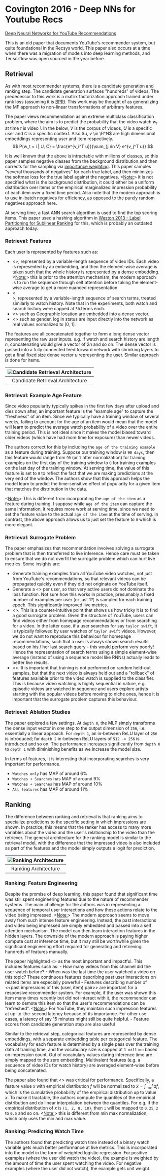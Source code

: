 # Covington 2016 - Deep NNs for Youtube Recs

[Deep Neural Networks for YouTube Recommendations](https://static.googleusercontent.com/media/research.google.com/en//pubs/archive/45530.pdf)

This is an old paper that documents YouTube's recommender system, but quite foundational in the Recsys world. This paper also occurs at a time when there was a migration of models into deep learning methods, and Tensorflow was open sourced in the year before. 

## Retrieval

As with most recommender systems, there is a candidate generation and ranking step. The candidate generation surfaces "hundreds" of videos. The predecessor to this work is a matrix factorization approach trained under rank loss (assuming it is [BPR](./rendle_2009.md)). This work may be thought of as generalizing the MF approach to non-linear transformations of arbitrary features.

The paper views recommendation as an extreme multiclass classification problem, where the aim is to predict the probability that the video watch $w_t$ at time $t$ is video $i$. In the below, $V$ is the corpus of videos, $U$ is a specific user and $C$ is a specific context. Also $u, v \in \R^N$ are high dimensional embeddings representing user and item respectively. 
$$
    P(w_t = i | U, C) = \frac{e^{v_i^T u}}{\sum_{j \in V} e^{v_j^T u}}
$$

It is well known that the above is intractable with millions of classes, so this paper samples negative classes from the background distribution and then corrects for the sampling via [importance weighting](./yi_2019.md). This paper samples "several thousands of negatives" for each true label, and then minimizes the softmax loss for the true label against the negatives. <<Note:>> it is not specified what is the background distribution, it could either be a uniform distribution over items or the empirical marginalized impression probability of each item over a fixed time period. Also note that the modern approach is to use in-batch negatives for efficiency, as opposed to the purely random negatives approach here.

At serving time, a fast ANN search algorithm is used to find the top scoring items. This paper used a hashing algorithm in [Weston 2013 - Label Partitioning for Sublinear Ranking](https://proceedings.mlr.press/v28/weston13.html) for this, which is probably an outdated approach today.

### Retrieval: Features

Each user is represented by features such as:
- <<Watch history>>, represented by a variable-length sequence of video IDs. Each video is represented by an embedding, and then the element-wise average is taken such that the whole history is represented by a dense embedding. <<Note:>> this is prior to the attention mechanism, the modern approach is to run the sequence through self attention before taking the element-wise average to get a more nuanced representation.
- <<Search history>>, represented by a variable-length sequence of search terms, treated similarly to watch history. Note that in the experiments, both watch and search history were capped at `50` terms each.
- <<Categorical features>> such as Geographic location are embedded into a dense vector.
- <<Simple binary and float features>> such as gender, log in status are input directly into the network as real values normalized to [0, 1].

The features are all concatenated together to form a long dense vector representing the raw user inputs. e.g. if watch and search history are length $n$, concatenating would give a vector of $2n$ and so on. The dense vector is passed into a fully connected feed forward network with shrinking layers to get a final fixed size dense vector $u$ representing the user. Similar approach is done for items.

| ![Candidate Retrieval Architecture](../images/covington_2016_retrieval_architecture.png) |
| :--: |
| Candidate Retrieval Architecture|

### Retrieval: Example Age Feature

Since video popularity typically spikes in the first few days after upload and dies down after, an important feature is the "example age" to capture the "freshness" of an item. Since we typically have a training window of several weeks, failing to account for the age of an item would mean that the model will learn to predict the average watch probability of a video over the entire training period. This is not ideal since it makes the model biased toward older videos (which have had more time for exposure) than newer videos. 

The authors correct for this by including the `age of the training example` as a feature during training. Suppose our training window is `90 days`, then this feature would range from `90` (or `1` after normalization) for training examples on the first day of the training window to `0` for training examples on the last day of the training window. At serving time, the value of this feature is set to `0` to reflect the fact that we are making predictions at the very end of the window. The authors show that this approach helps the model learn to predict the time-sensitive effect of popularity for a given item that matches the distribution in the data.

<<Note:>> This is different from incorporating the `age of the item` as a feature during training. I suppose while `age of the item` can capture the same information, it requires more work at serving time, since we need to set the feature value to the actual `age of the item` at the time of serving. In contrast, the above approach allows us to just set the feature to `0` which is more elegant.

### Retrieval: Surrogate Problem

The paper emphasizes that recommendation involves solving a surrogate problem that is then transferred to live inference. Hence care must be taken to ensure that we do not overfit the surrogate problem which can hurt live metrics. Some insights are:
- Generate training examples from all YouTube video watches, not just from YouTube's recommendations, so that relevant videos can be propagated quickly even if they did not originate on YouTube itself.
- Generate a <<fixed number of training examples>> per user, so that very active users do not dominate the loss function. Not sure how this works in practice, presumably a fixed number of examples per user (or just 1?) is sampled for each training epoch. This significantly improved live metrics.
- <<Withhold information from the classifier>>. This is a counter-intuitive point that shows us how tricky it is to find a good surrogate problem. Given the structure of YouTube, users can find videos either from homepage recommendations or from searching for a video. In the latter case, if a user searches for say `taylor swift`, it is typically followed by user watches of `taylor swift` videos. However, we do not want to reproduce this behaviour for homepage recommendations, such that a user is always shown search results based on his / her last search query - this would perform very poorly! Hence the representation of search terms using a simple element-wise average (instead of using a sequence model like RNNs) actually leads to better live results.
- <<Predict the next watched video>>. It is important that training is not performed on random held-out samples, but that the next video is always held out and a "rollback" of features available prior to the video watch is supplied to the classifier. This is because video watching is highly sequential in nature, e.g. episodic videos are watched in sequence and users explore artists starting with the popular videos before moving to niche ones, hence it is important that the surrogate problem captures this behaviour.
    
### Retrieval: Ablation Studies

The paper explored a few settings. At `depth 0`, the MLP simply transforms the dense input vector in one step to the output dimension of `256`, i.e. essentially a linear approach. For `depth 1`, an in-between ReLU layer of `256` is introduced; for `depth 2` in-between ReLU layers of `512 -> 256` is introduced and so on. The performance increases significantly from `depth 0` to `depth 1` with diminishing benefits as we increase the model size.

In terms of features, it is interesting that incorporating searches is very important for performance.
- `Watches only` has MAP of around 6%
- `Watches + Searches` has MAP of around 9%
- `Watches + Searches` has MAP of around 10%
- `All features` has MAP of around 11%

## Ranking

The difference between ranking and retrieval is that ranking aims to specialize predictions to the specific setting in which impressions are shown. In practice, this means that the ranker has access to many more variables about the video and the user's relationship to the video than the retriever. The general architecture for the ranking model is similar to the retrieval model, with the difference that the impressed video is also included as part of the features and the model simply outputs a logit for prediction.


| ![Ranking Architecture](../images/covington_2016_ranking_architecture.png) |
| :--: |
| Ranking Architecture|

### Ranking: Feature Engineering

Despite the promise of deep learning, this paper found that significant time was still spent engineering features due to the nature of recommender systems. The main challenge for the authors was in representing a sequence of temporal user interactions and how these actions relate to the video being impressed. <<Note:>> The modern approach seems to move away from such intense feature engineering. Instead, the past interactions and video being impressed are simply embedded and passed into a self attention mechanism. The model can then learn interaction features in the hidden layers. The downside of the modern approach is paying higher compute cost at inference time, but it may still be worthwhile given the significant engineering effort required for generating and retrieving hundreds of features manually.

The paper highlighted <<User-item previous interaction features>> as the most important and impactful. This includes features such as:
    - How many videos from this channel did the user watch before?
    - When was the last time the user watched a video on this topic? These continuous features describing past user interactions on related items are especially powerful
    - Features describing number of <<past impressions of this (user, item) pair>> are important for a responsive recommender system. For example, if the user was shown this item many times recently but did not interact with it, the recommender can learn to demote this item so that the user's recommendations can be "refreshed". <<Note:>> For YouTube, they maintain such impression features at up-to-the-second latency because of its importance. For other use cases, a latency of say 15 minutes might still be quite helpful.
    - Feature scores from candidate generation step are also useful

Similar to the retrieval step, categorical features are represented by dense embeddings, with a separate embedding table per categorical feature. The vocabulary for each feature is determined by a single pass over the training data at training time, and the vocabulary size is capped at `1 million` based on impression count. Out of vocabulary values during inference time are simply mapped to the zero embedding. Multivalent features (e.g. a sequence of video IDs for watch history) are averaged element-wise before being concatenated. 

The paper also found that <<normalizing continuous features>> was critical for performance. Specifically, a feature value $x$ with empirical distribution $f$ will be normalized to $\tilde{x} = \int_{-\infty}^x df$, which is the cumulative probability of the empirical distribution up to value $x$. To make it tractable, the authors compute the quantiles of the empirical distribution and do linear interpolation between the quantiles. For e.g. if the empirical distribution of $x$ is `(1, 2, 8, 10)`, then `1` will be mapped to `0.25`, `2` to `0.5` and so on. <<Note:>> this is different from min max normalization, which only uses the min and max value.

### Ranking: Predicting Watch Time

The authors found that predicting watch time instead of a binary watch variable gets much better performance at live metrics. This is incorporated into the model in the form of weighted logistic regression. For positive examples (where the user did watch the video), the example is weighted by the amount of time the user spent watching the video. For negative examples (where the user did not watch), the example gets unit weight.